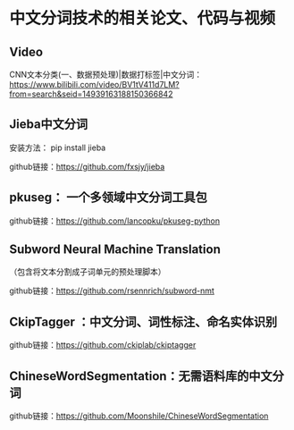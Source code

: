 # 中文分词技术的相关论文、代码与视频

## Video
CNN文本分类(一、数据预处理)|数据打标签|中文分词：https://www.bilibili.com/video/BV1tV411d7LM?from=search&seid=14939163188150366842

## Jieba中文分词

安装方法： pip install jieba

github链接：https://github.com/fxsjy/jieba

## pkuseg： 一个多领域中文分词工具包

github链接：https://github.com/lancopku/pkuseg-python

## Subword Neural Machine Translation
（包含将文本分割成子词单元的预处理脚本）

github链接：https://github.com/rsennrich/subword-nmt

## CkipTagger ：中文分词、词性标注、命名实体识别

github链接：https://github.com/ckiplab/ckiptagger

## ChineseWordSegmentation：无需语料库的中文分词

github链接：https://github.com/Moonshile/ChineseWordSegmentation
